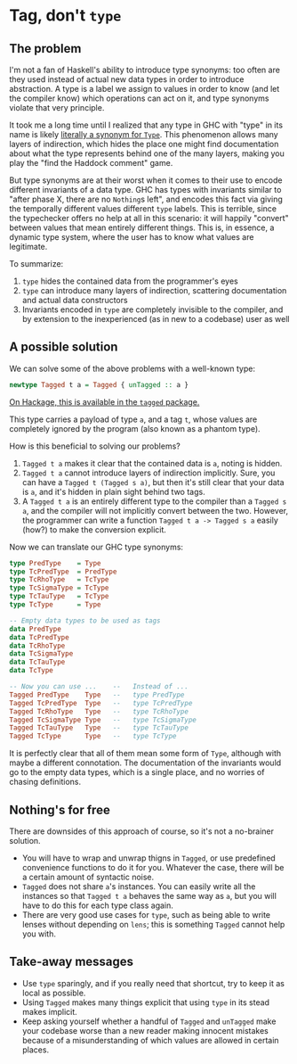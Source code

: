 Tag, don't `type`
=================



The problem
-----------

I'm not a fan of Haskell's ability to introduce type synonyms: too often are
they used instead of actual new data types in order to introduce abstraction.
A type is a label we assign to values in order to know (and let the compiler
know) which operations can act on it, and type synonyms violate that very
principle.

It took me a long time until I realized that any type in GHC with "type" in its
name is likely [literally a synonym for `Type`][typesyns]. This phenomenon
allows many layers of indirection, which hides the place one might find
documentation about what the type represents behind one of the many layers,
making you play the "find the Haddock comment" game.

But type synonyms are at their worst when it comes to their use to encode
different invariants of a data type. GHC has types with invariants similar to
"after phase X, there are no `Nothing`s left", and encodes this fact via giving
the temporally different values different `type` labels. This is terrible,
since the typechecker offers no help at all in this scenario: it will happily
"convert" between values that mean entirely different things. This is, in
essence, a dynamic type system, where the user has to know what values are
legitimate.

To summarize:

1. `type` hides the contained data from the programmer's eyes
2. `type` can introduce many layers of indirection, scattering documentation
   and actual data constructors
3. Invariants encoded in `type` are completely invisible to the compiler, and
   by extension to the inexperienced (as in new to a codebase) user as well



A possible solution
-------------------

We can solve some of the above problems with a well-known type:

```haskell
newtype Tagged t a = Tagged { unTagged :: a }
```

[On Hackage, this is available in the `tagged` package.][hack-tagged]

This type carries a payload of type `a`, and a tag `t`, whose values are
completely ignored by the program (also known as a phantom type).

How is this beneficial to solving our problems?

1. `Tagged t a` makes it clear that the contained data is `a`, noting is hidden.
2. `Tagged t a` cannot introduce layers of indirection implicitly. Sure, you
   can have a `Tagged t (Tagged s a)`, but then it's still clear that your data
   is `a`, and it's hidden in plain sight behind two tags.
3. A `Tagged t a` is an entirely different type to the compiler than a
   `Tagged s a`, and the compiler will not implicitly convert between the two.
   However, the programmer can write a function `Tagged t a -> Tagged s a`
   easily (how?) to make the conversion explicit.

Now we can translate our GHC type synonyms:

```haskell
type PredType    = Type
type TcPredType  = PredType
type TcRhoType   = TcType
type TcSigmaType = TcType
type TcTauType   = TcType
type TcType      = Type
```

```haskell
-- Empty data types to be used as tags
data PredType
data TcPredType
data TcRhoType
data TcSigmaType
data TcTauType
data TcType

-- Now you can use ...    --   Instead of ...
Tagged PredType    Type   --   type PredType
Tagged TcPredType  Type   --   type TcPredType
Tagged TcRhoType   Type   --   type TcRhoType
Tagged TcSigmaType Type   --   type TcSigmaType
Tagged TcTauType   Type   --   type TcTauType
Tagged TcType      Type   --   type TcType
```

It is perfectly clear that all of them mean some form of `Type`, although with
maybe a different connotation. The documentation of the invariants would go to
the empty data types, which is a single place, and no worries of chasing
definitions.



Nothing's for free
------------------

There are downsides of this approach of course, so it's not a no-brainer
solution.

- You will have to wrap and unwrap thigns in `Tagged`, or use predefined
  convenience functions to do it for you. Whatever the case, there will be a
  certain amount of syntactic noise.
- `Tagged` does not share `a`'s instances. You can easily write all the
  instances so that `Tagged t a` behaves the same way as `a`, but you will have
  to do this for each type class again.
- There are very good use cases for `type`, such as being able to write lenses
  without depending on `lens`; this is something `Tagged` cannot help you with.



Take-away messages
------------------

- Use `type` sparingly, and if you really need that shortcut, try to keep it as
  local as possible.
- Using `Tagged` makes many things explicit that using `type` in its stead
  makes implicit.
- Keep asking yourself whether a handful of `Tagged` and `unTagged` make your
  codebase worse than a new reader making innocent mistakes because of a
  misunderstanding of which values are allowed in certain places.




[typesyns]: https://downloads.haskell.org/~ghc/latest/docs/html/libraries/ghc-7.10.2/TcType.html
[hack-tagged]: http://hackage.haskell.org/package/tagged
[rnm]: https://downloads.haskell.org/~ghc/latest/docs/html/libraries/ghc-7.10.2/TcRnTypes.html#t:RnM

